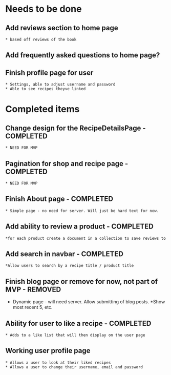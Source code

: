 # Needs to be done
## Add reviews section to home page
    * based off reviews of the book

## Add frequently asked questions to home page?

## Finish profile page for user
    * Settings, able to adjust username and password
    * Able to see recipes theyve linked

# Completed items
## Change design for the RecipeDetailsPage - COMPLETED
    * NEED FOR MVP

## Pagination for shop and recipe page - COMPLETED
    * NEED FOR MVP

## Finish About page - COMPLETED
    * Simple page - no need for server. Will just be hard text for now.

## Add ability to review a product - COMPLETED
    *for each product create a document in a collection to save reviews to

## Add search in navbar - COMPLETED
    *Allow users to search by a recipe title / product title

## Finish blog page or remove for now, not part of MVP - REMOVED
* Dynamic page - will need server. Allow submitting of blog posts.
*Show most recent 5, etc.

## Ability for user to like a recipe - COMPLETED
    * Adds to a like list that will then display on the user page

## Working user profile page
    * Allows a user to look at their liked recipes
    * Allows a user to change their username, email and password